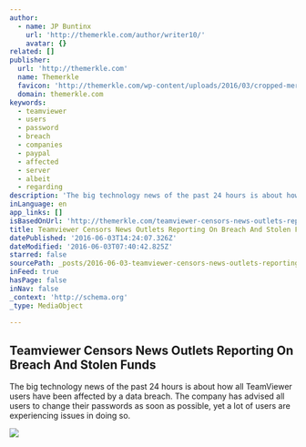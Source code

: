 ```yaml
---
author:
  - name: JP Buntinx
    url: 'http://themerkle.com/author/writer10/'
    avatar: {}
related: []
publisher:
  url: 'http://themerkle.com'
  name: Themerkle
  favicon: 'http://themerkle.com/wp-content/uploads/2016/03/cropped-merkle-white-1-192x192.png'
  domain: themerkle.com
keywords:
  - teamviewer
  - users
  - password
  - breach
  - companies
  - paypal
  - affected
  - server
  - albeit
  - regarding
description: 'The big technology news of the past 24 hours is about how all TeamViewer users have been affected by a data breach. The company has advised all users to change their passwords as soon as possible, yet a lot of users are experiencing issues in doing so.'
inLanguage: en
app_links: []
isBasedOnUrl: 'http://themerkle.com/teamviewer-censors-news-outlets-reporting-on-breach-and-stolen-funds/'
title: Teamviewer Censors News Outlets Reporting On Breach And Stolen Funds
datePublished: '2016-06-03T14:24:07.326Z'
dateModified: '2016-06-03T07:40:42.825Z'
starred: false
sourcePath: _posts/2016-06-03-teamviewer-censors-news-outlets-reporting-on-breach-and-stol.md
inFeed: true
hasPage: false
inNav: false
_context: 'http://schema.org'
_type: MediaObject

---
```

<article style=""><h1>Teamviewer Censors News Outlets Reporting On Breach And Stolen Funds</h1><p>The big technology news of the past 24 hours is about how all TeamViewer users have been affected by a data breach. The company has advised all users to change their passwords as soon as possible, yet a lot of users are experiencing issues in doing so.</p><img src="http://themerkle.com/wp-content/uploads/2016/06/TeamViewer.jpg" /></article>